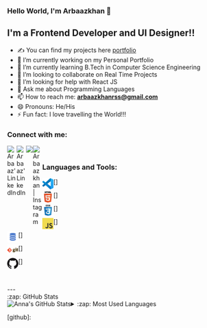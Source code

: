 ### Hello World, I'm Arbaazkhan 👋

## I'm a Frontend Developer and UI Designer!!

- ✍ You can find my projects here [portfolio]
- 🔭 I’m currently working on my Personal Portfolio 
- 🌱 I’m currently learning B.Tech in Computer Science Engineering 
- 👯 I’m looking to collaborate on Real Time Projects
- 🤔 I’m looking for help with React JS
- 💬 Ask me about Programming Languages 
- 📫 How to reach me: **arbaazkhanrss@gmail.com**
- 😄 Pronouns: He/His
- ⚡ Fun fact: I love travelling the World!!!


### Connect with me:
<a href= "https://www.linkedin.com/in/arbaaz-khan-b3b160208/">
  <img align="left" alt="Arbaaz'LinkedIn" width="22px"
       src="https://raw.githubusercontent.com/peterthehan/peterthehan/master/assets/linkedin.svg"/>
</a>

<a href= "https://twitter.com/_denizworld">
  <img align="left" alt="Arbaaz'LinkedIn" width="22px"
       src="https://raw.githubusercontent.com/peterthehan/peterthehan/master/assets/twitter.svg"/>
</a>

<a href="https://www.youtube.com/channel/UCtxPuqcLMJshMc0qFjclOZA" target = "blank"><img align="left" src="https://cdn.jsdelivr.net/npm/simple-icons@3.0.1/icons/youtube.svg" height="22"/></a>


[<img align="left" alt="Arbaazkhan | Instagram" width="22px" src="https://cdn.jsdelivr.net/npm/simple-icons@v3/icons/instagram.svg" />][instagram]

<br />

### Languages and Tools:

[<img align="left" alt="Visual Studio Code" width="26px" src="https://raw.githubusercontent.com/github/explore/80688e429a7d4ef2fca1e82350fe8e3517d3494d/topics/visual-studio-code/visual-studio-code.png" />]

[<img align="left" alt="HTML5" width="26px" src="https://raw.githubusercontent.com/github/explore/80688e429a7d4ef2fca1e82350fe8e3517d3494d/topics/html/html.png" />]

[<img align="left" alt="CSS3" width="26px" src="https://raw.githubusercontent.com/github/explore/80688e429a7d4ef2fca1e82350fe8e3517d3494d/topics/css/css.png" />]

[<img align="left" alt="JavaScript" width="26px" src="https://raw.githubusercontent.com/github/explore/80688e429a7d4ef2fca1e82350fe8e3517d3494d/topics/javascript/javascript.png" />]


[<img align="left" alt="SQL" width="26px" src="https://raw.githubusercontent.com/github/explore/80688e429a7d4ef2fca1e82350fe8e3517d3494d/topics/sql/sql.png" />]


[<img align="left" alt="Git" width="26px" src="https://raw.githubusercontent.com/github/explore/80688e429a7d4ef2fca1e82350fe8e3517d3494d/topics/git/git.png" />]

[<img align="left" alt="GitHub" width="26px" src="https://raw.githubusercontent.com/github/explore/78df643247d429f6cc873026c0622819ad797942/topics/github/github.png" />]

<br />
<br />
---

  <summary>:zap: GitHub Stats</summary>

  <img align="left" alt="Anna's GitHub Stats" src="https://github-readme-stats.vercel.app/api?username=arbaazkhanrs&show_icons=true&hide_border=true" />


<details>
  <summary>:zap: Most Used Languages</summary>

<img align="left" alt="Arbaazkhan GitHub Top Languages" src="https://github-readme-stats.vercel.app/api/top-langs/?username=arbaazkhanrs" />

</details>

[website]: https://holistic-developer.com/
[youtube]: https://www.youtube.com/channel/UCD6bHzIZCJJcJD6QHGUIyrw
[instagram]: https://www.instagram.com/denizwaves/
[linkedin]: https://linkedin.com/in/annaarsentieva
[portfolio]: https://arsentieva.github.io/profile/
[github]:
